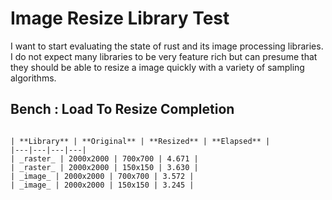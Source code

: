 # Image Resize Library Test 

I want to start evaluating the state of rust and its image processing libraries.  I do not expect many libraries to be very feature rich but can presume that they should be able to resize a image quickly with a variety of sampling algorithms. 

## Bench : Load To Resize Completion

```

| **Library** | **Original** | **Resized** | **Elapsed** |
|---|---|---|---|
| _raster_ | 2000x2000 | 700x700 | 4.671 |
| _raster_ | 2000x2000 | 150x150 | 3.630 |
| _image_ | 2000x2000 | 700x700 | 3.572 |
| _image_ | 2000x2000 | 150x150 | 3.245 |